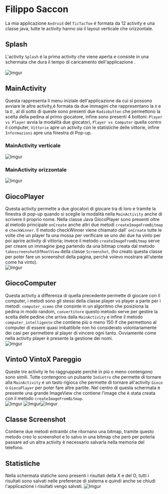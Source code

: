 # Filippo Saccon
La mia applicazione `Android` del `TicTacToe` é formata da 12 activity e una classe java, tutte le activity hanno sia il layout verticale che orizzontale.

## Splash
L'activity `Splash` é la prima activity che viene aperta e consiste in una schermata che dura il tempo di caricamento dell'applicazione .
<br>
<br>
![Imgur](https://i.imgur.com/TSIAp6x.jpg)

## MainActivity
Questa rappresenta il menu iniziale dell'applicazione da cui si possono avviare le altre activity,é formata da due immagini che rappresentano la `X` e la `O` , al di sotto di queste sono presenti due `Radiobutton` che permettono la scelta della pedina al primo giocatore, infine sono presenti 4 bottoni: `Player vs Player` avvia la modalità due giocatori, `Player vs Computer` quella contro il computer, `Vittorie` apre un activity con le statistiche delle vittorie, infine `Informazioni` apre una finestra di Pop-up.

### MainActivity verticale
![Imgur](https://i.imgur.com/t2m0AYI.jpg)
### MainActivity orizzontale
![Imgur](https://i.imgur.com/kR2QjJh.jpg)

## GiocoPlayer
Questa activity permette a due giocatori di giocare tra di loro e tramite la finestra di pop-up quando si sceglie la modalità nella `MainActivity` anche di scrivere il proprio nome.
Nella classe Java GiocoPlayer sono presenti oltre al metodo principale `onCreate` anche altri due metodi `createImageFromBitmap` e `checkWinner`.
Il metodo checkWinner viene chiamato dall' `onCreate` tutte le volte che un player fa una mossa per verificare se uno dei due ha vinto per poi aprire activity di vittoria; invece il metodo `createImageFromBitmap` serve per creare un immagine jpeg partendo da una bitmap creata dal metodo `takescreenshotOfRootView` della classe `Screenshot`, (ho creato questa classe per poter fare un screenshot della pagina, perchè volevo mostrare all'utente come ha vinto).
<br>
![Imgur](https://i.imgur.com/QEUzrmy.png)
## GiocoComputer
Questa activity a differenza di quella precedente permette di giocare con il computer, i metodi sono gli stessi della classe player vs player a parte per i metodi: `computer_scemo` che consinte in un algoritmo che posiziona la pedina in modo random, `convertitore` questo metodo serve per gestire la scelta delle pedine che arriva dalla `MainActivity` e  infine il metodo `computer_intelligente` che contiene più o meno 150 if che permettono al computer di essere quasi imbattibile non ho considerato volontariamente dei casi per permettere al player di vincere ogni tanto. Ovviamente come nella activity player è presente la gestione dei nomi.
<br>
![Imgur](https://i.imgur.com/DtWV7pg.jpg)

## VintoO VintoX Pareggio
Queste tre activity le ho raggruppate perchè in più o meno contengono sono simili.
Tutte contengono un pulsante `Indietro` che permette di tornare alla `MainActivity` e un tasto rigioca che permette di tornare all'activity `Gioco` o `GiocoPlayer` per poter fare altre partite. Nel centro di questa schermata è presente una grande ImageView che contiene l'image che è stata creata con il metodo `createImageFromBitmap`.
<br>
![Imgur](https://i.imgur.com/L1tZaD4.jpg) ![Imgur](https://i.imgur.com/ua1xcAV.jpg)![Imgur](https://i.imgur.com/8qyoG7m.jpg)

## Classe Screenshot
Contiene due metodi entrambi che ritornano una bitmap, tramite questo metodo creo lo screenshot e lo salvo in una bitmap che però per poterla passare ad un altra activity è necessario salvarla nella memoria del telefono.
 
 ## Statistiche
Nella schermata statiche sono presenti i risultati della X e del O, tutti i risultati sono salvati nelle preferenze di sistema e quindi anche se chiudi l'applicazione i risultati vengo salvati.
![Imgur](https://i.imgur.com/lSrKiuR.jpg)
